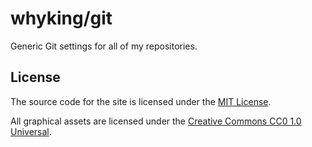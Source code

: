 # whyking/git

Generic Git settings for all of my repositories.

## License

The source code for the site is licensed under the [MIT License](MIT-LICENSE.txt).

All graphical assets are licensed under the [Creative Commons CC0 1.0 Universal](CC0-LICENSE.txt).
